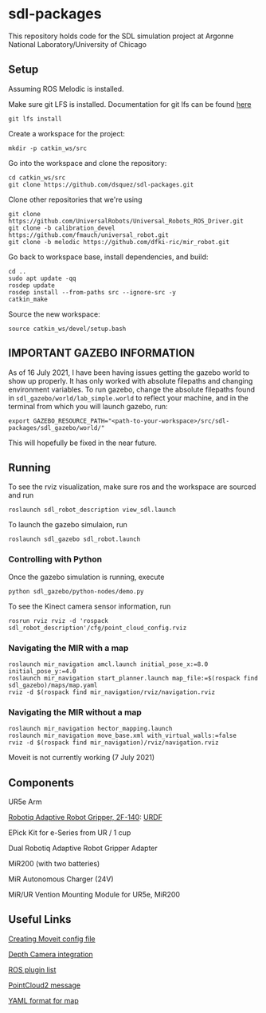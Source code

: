 # sdl-packages

This repository holds code for the SDL simulation project at Argonne National Laboratory/University of Chicago

## Setup
Assuming ROS Melodic is installed.

Make sure git LFS is installed. Documentation for git lfs can be found [here](https://git-lfs.github.com/)

`git lfs install`

Create a workspace for the project:

`mkdir -p catkin_ws/src`

Go into the workspace and clone the repository:
```
cd catkin_ws/src
git clone https://github.com/dsquez/sdl-packages.git
```

Clone other repositories that we're using
```
git clone https://github.com/UniversalRobots/Universal_Robots_ROS_Driver.git
git clone -b calibration_devel https://github.com/fmauch/universal_robot.git
git clone -b melodic https://github.com/dfki-ric/mir_robot.git
```

Go back to workspace base, install dependencies, and build:
```
cd ..
sudo apt update -qq
rosdep update
rosdep install --from-paths src --ignore-src -y
catkin_make
```

Source the new workspace:

`source catkin_ws/devel/setup.bash`

## IMPORTANT GAZEBO INFORMATION
As of 16 July 2021, I have been having issues getting the gazebo world to show up properly. It has only worked with absolute filepaths and changing environment variables. To run gazebo, change the absolute filepaths found in `sdl_gazebo/world/lab_simple.world` to reflect your machine, and in the terminal from which you will launch gazebo, run:

`export GAZEBO_RESOURCE_PATH="<path-to-your-workspace>/src/sdl-packages/sdl_gazebo/world/"`

This will hopefully be fixed in the near future.

## Running
To see the rviz visualization, make sure ros and the workspace are sourced and run

`roslaunch sdl_robot_description view_sdl.launch`

To launch the gazebo simulaion, run

`roslaunch sdl_gazebo sdl_robot.launch`

### Controlling with Python
Once the gazebo simulation is running, execute

`python sdl_gazebo/python-nodes/demo.py`

To see the Kinect camera sensor information, run

`rosrun rviz rviz -d 'rospack sdl_robot_description'/cfg/point_cloud_config.rviz`

### Navigating the MIR with a map
```
roslaunch mir_navigation amcl.launch initial_pose_x:=8.0 initial_pose_y:=4.0
roslaunch mir_navigation start_planner.launch map_file:=$(rospack find sdl_gazebo)/maps/map.yaml
rviz -d $(rospack find mir_navigation/rviz/navigation.rviz
```

### Navigating the MIR without a map
```
roslaunch mir_navigation hector_mapping.launch
roslaunch mir_navigation move_base.xml with_virtual_walls:=false
rviz -d $(rospack find mir_navigation)/rviz/navigation.rviz
```

Moveit is not currently working (7 July 2021)

## Components
UR5e Arm

[Robotiq Adaptive Robot Gripper, 2F-140](https://robotiq.com/products/2f85-140-adaptive-robot-gripper?ref=nav_product_new_button): [URDF](https://github.com/Improbable-AI/airobot/blob/master/src/airobot/urdfs/ur5e_2f140_pybullet.urdf)

EPick Kit for e-Series from UR / 1 cup

Dual Robotiq Adaptive Robot Gripper Adapter

MiR200 (with two batteries)

MiR Autonomous Charger (24V)

MiR/UR Vention Mounting Module for UR5e, MiR200

## Useful Links
[Creating Moveit config file](http://docs.ros.org/en/melodic/api/moveit_tutorials/html/doc/setup_assistant/setup_assistant_tutorial.html)

[Depth Camera integration](http://gazebosim.org/tutorials?tut=ros_depth_camera&cat=connect_ros)

[ROS plugin list](http://gazebosim.org/tutorials?tut=ros_gzplugins&cat=connect_ros)

[PointCloud2 message](http://docs.ros.org/en/melodic/api/sensor_msgs/html/msg/PointCloud2.html)

[YAML format for map](https://wiki.ros.org/map_server)
